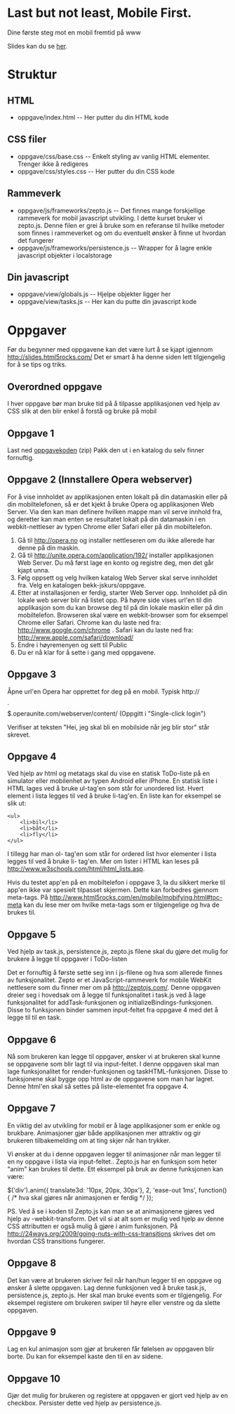 # Last but not least, Mobile First.
Dine første steg mot en mobil fremtid på www

Slides kan du se [her](http://erlendfh.github.com/bekk-jskurs).

# Struktur

## HTML

- oppgave/index.html -- Her putter du din HTML kode

## CSS filer

- oppgave/css/base.css -- Enkelt styling av vanlig HTML elementer. Trenger ikke å redigeres
- oppgave/css/styles.css -- Her putter du din CSS kode 

## Rammeverk

- oppgave/js/frameworks/zepto.js -- Det finnes mange forskjellige rammeverk for mobil javascript utvikling. I dette kurset bruker vi zepto.js. Denne filen er grei å bruke som en referanse til hvilke metoder som finnes i rammeverket og om du eventuelt ønsker å finne ut hvordan det fungerer
- oppgave/js/frameworks/persistence.js -- Wrapper for å lagre enkle javascript objekter i localstorage

## Din javascript

- oppgave/view/globals.js -- Hjelpe objekter ligger her
- oppgave/view/tasks.js -- Her kan du putte din javascript kode

# Oppgaver

Før du begynner med oppgavene kan det være lurt å se kjapt igjennom http://slides.html5rocks.com/
Det er smart å ha denne siden lett tilgjengelig for å se tips og triks.

## Overordned oppgave

I hver oppgave bør man bruke tid på å tilpasse applikasjonen ved hjelp av CSS slik at den blir enkel å forstå og bruke på mobil

## Oppgave 1

Last ned [oppgavekoden](https://github.com/erlendfh/bekk-jskurs/zipball/master) (zip)
Pakk den ut i en katalog du selv finner fornuftig.

## Oppgave 2 (Innstallere Opera webserver)

For å vise innholdet av applikasjonen enten lokalt på din datamaskin eller på din mobiltelefonen, så er det kjekt å bruke Opera og applikasjonen Web Server. Via den kan man definere hvilken mappe man vil serve innhold fra, og deretter kan man enten se resultatet lokalt på din datamaskin i en webkit-nettleser av typen Chrome eller Safari eller på din mobiltelefon. 

1. Gå til http://opera.no og installer nettleseren om du ikke allerede har denne på din maskin.
2. Gå til http://unite.opera.com/application/192/ installer applikasjonen Web Server. Du må først lage en konto og registre deg, men det går kjapt unna.
3. Følg oppsett og velg hvilken katalog Web Server skal serve innholdet fra. Velg en katalogen bekk-jskurs/oppgave.
4. Etter at installasjonen er ferdig, starter Web Server opp. Innholdet på din lokale web server blir nå listet opp. På høyre side vises url'en til din applikasjon som du kan browse deg til på din lokale maskin eller på din mobiltelefon. Browseren skal være en webkit-browser som for eksempel Chrome eller Safari. Chrome kan du laste ned fra: http://www.google.com/chrome . Safari kan du laste ned fra: http://www.apple.com/safari/download/
5. Endre i høyremenyen og sett til Public
6. Du er nå klar for å sette i gang med oppgavene.

## Oppgave 3

Åpne url'en Opera har opprettet for deg på en mobil. Typisk http://$$$$.$$$$$.operaunite.com/webserver/content/ (Oppgitt i "Single-click login")

Verifiser at teksten "Hei, jeg skal bli en mobilside når jeg blir stor" står skrevet.

## Oppgave 4

Ved hjelp av html og metatags skal du vise en statisk ToDo-liste på en simulator eller mobilenhet av typen Android eller iPhone. En statisk liste i HTML lages ved å bruke ul-tag'en som står for unordered list. Hvert element i lista legges til ved å bruke li-tag'en. En liste kan for eksempel se slik ut:
	
	<ul>
		<li>bil</li>
		<li>båt</li>
		<li>fly</li>
	</ul>
	
I tillegg har man ol- tag'en som står for ordered list hvor elementer i lista legges til ved å bruke li- tag'en.
Mer om lister i HTML kan leses på http://www.w3schools.com/html/html_lists.asp.

Hvis du testet app'en på en mobiltelefon i oppgave 3, la du sikkert merke til app'en ikke var spesielt tilpasset skjermen. Dette kan forbedres gjennom meta-tags. 
På http://www.html5rocks.com/en/mobile/mobifying.html#toc-meta kan du lese mer om hvilke meta-tags som er tilgjengelige og hva de brukes til.

## Oppgave 5

Ved hjelp av task.js, persistence.js, zepto.js filene skal du gjøre det mulig for brukere å legge til oppgaver i ToDo-listen

Det er fornuftig å første sette seg inn i js-filene og hva som allerede finnes av funksjonalitet. Zepto er et JavaScript-rammeverk for mobile WebKit nettlesere som du finner mer om på http://zeptojs.com/.
Denne oppgaven dreier seg i hovedsak om å legge til funksjonalitet i task.js ved å lage funksjonalitet for addTask-funksjonen og initializeBindings-funksjonen. Disse to funksjonen binder sammen input-feltet fra oppgave 4 med det å legge til til en task.

## Oppgave 6

Nå som brukeren kan legge til oppgaver, ønsker vi at brukeren skal kunne se oppgavene som blir lagt til via input-feltet. I denne oppgaven skal man lage funksjonalitet for render-funksjonen og taskHTML-funksjonen. Disse to funksjonene skal bygge opp html av de oppgavene som man har lagret. Denne html'en skal så settes på liste-elementet fra oppgave 4.

## Oppgave 7

En viktig del av utvikling for mobil er å lage applikasjoner som er enkle og brukbare. Animasjoner gjør både applikasjonen mer attraktiv og gir brukeren tilbakemelding om at ting skjer når han trykker.

Vi ønsker at du i denne oppgaven legger til animasjoner når man legger til en ny oppgave i lista via input-feltet.. Zepto.js har en funksjon som heter "anim" kan brukes til dette. Ett eksempel på bruk av denne funksjonen kan være:

$('div').anim({ translate3d: '10px, 20px, 30px'}, 2, 'ease-out 1ms', function() {
	/* hva skal gjøres når animasjonen er ferdig */
});

PS. Ved å se i koden til Zepto.js kan man se at animasjonene gjøres ved hjelp av -webkit-transform. Det vil si at alt som er mulig ved hjelp av denne CSS attributten er også mulig å gjøre i anim funksjonen. På http://24ways.org/2009/going-nuts-with-css-transitions skrives det om hvordan CSS transitions fungerer.  

## Oppgave 8

Det kan være at brukeren skriver feil når han/hun legger til en oppgave og ønsker å slette oppgaven. Lag denne funksjonen ved å bruke task.js, persistence.js, zepto.js. Her skal man bruke events som er tilgjengelig. For eksempel registere om brukeren swiper til høyre eller venstre og da slette oppgaven.

## Oppgave 9

Lag en kul animasjon som gjør at brukeren får følelsen av oppgaven blir borte. Du kan for eksempel kaste den til en av sidene.

## Oppgave 10

Gjør det mulig for brukeren og registere at oppgaven er gjort ved hjelp av en checkbox. Persister dette ved hjelp av persistence.js.

